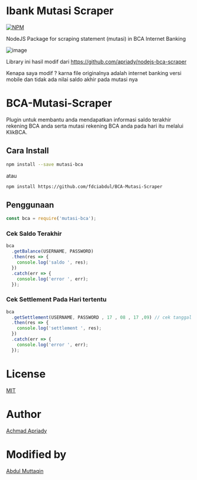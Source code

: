 # Ibank Mutasi Scraper
[![NPM](https://nodei.co/npm/mutasi-bca.png?compact=true)](https://npmjs.org/package/mutasi-bca)


NodeJS Package for scraping statement (mutasi) in BCA Internet Banking 

![image](https://user-images.githubusercontent.com/31664438/130382645-3763dd51-3867-48b9-b671-7cf103507904.png)

Library ini hasil modif dari https://github.com/apriady/nodejs-bca-scraper

Kenapa saya modif ? karna file originalnya  adalah internet banking versi mobile dan tidak ada nilai saldo akhir pada mutasi nya


# BCA-Mutasi-Scraper

Plugin untuk membantu anda mendapatkan informasi saldo terakhir rekening BCA anda serta mutasi rekening BCA anda pada hari itu melalui KlikBCA.

## Cara Install

```bash
npm install --save mutasi-bca
```

atau

```bash
npm install https://github.com/fdciabdul/BCA-Mutasi-Scraper
```

## Penggunaan

```javascript
const bca = require('mutasi-bca');
```

### Cek Saldo Terakhir

```javascript
bca
  .getBalance(USERNAME, PASSWORD)
  .then(res => {
    console.log('saldo ', res);
  })
  .catch(err => {
    console.log('error ', err);
  });
```

### Cek Settlement Pada Hari tertentu

```javascript
bca
  .getSettlement(USERNAME, PASSWORD , 17 , 08 , 17 ,09) // cek tanggal 17 bulang 8 sampai tanggal 17 bulan 19 (30hari)
  .then(res => {
    console.log('settlement ', res);
  })
  .catch(err => {
    console.log('error ', err);
  });
```

# License

[MIT](https://github.com/fdciabdul/BCA-Mutasi-Scraper)

# Author

[Achmad Apriady](mailto:abdulmuttaqin456@gmail.com)

# Modified by
[Abdul Muttaqin](mailto:abdulmuttaqin456@gmail.com)
